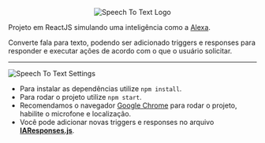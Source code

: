 <p align="center">
  <img src="https://i.imgur.com/WWC94g6.png" alt="Speech To Text Logo"/>
</p>

Projeto em ReactJS simulando uma inteligência como a [Alexa](https://www.amazon.com.br/b?ie=UTF8&node=21215956011).

Converte fala para texto, podendo ser adicionado triggers e responses para responder e executar ações de acordo com o que o usuário solicitar.

<hr>

<p align="left">
  <img src="https://i.imgur.com/tGQU2Ii.png" alt="Speech To Text Settings"/>
</p>

- Para instalar as dependências utilize `npm install`.
- Para rodar o projeto utilize `npm start`.
- Recomendamos o navegador [Google Chrome](https://www.google.com/intl/pt-BR/chrome/) para rodar o projeto, habilite o microfone e localização.
- Você pode adicionar novas triggers e responses no arquivo **[IAResponses.js](https://github.com/MateusOFCZ/SpeechToText/blob/master/src/assets/IAResponses.js#L46)**.
